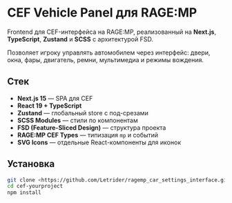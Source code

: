 # CEF Vehicle Panel для RAGE:MP

Frontend для CEF-интерфейса на RAGE:MP, реализованный на **Next.js**, **TypeScript**, **Zustand** и **SCSS** с архитектурой FSD.  

Позволяет игроку управлять автомобилем через интерфейс: двери, окна, фары, двигатель, ремни, мультимедиа и режимы вождения.

## Стек
- **Next.js 15** — SPA для CEF
- **React 19 + TypeScript**
- **Zustand** — глобальный store с под-срезами
- **SCSS Modules** — стили по компонентам
- **FSD (Feature-Sliced Design)** — структура проекта
- **RAGE:MP CEF Types** — типизация `mp` и событий
- **SVG Icons** — отдельные React-компоненты для иконок

## Установка

```bash
git clone <https://github.com/Letrider/ragemp_car_settings_interface.git>
cd cef-yourproject
npm install
